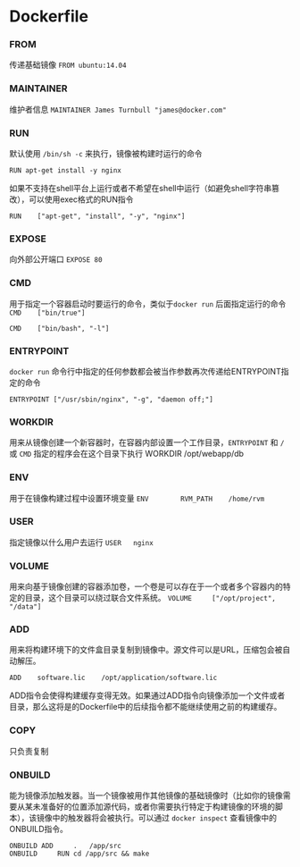 # Dockerfile

### FROM
传递基础镜像
`FROM ubuntu:14.04`

### MAINTAINER
维护者信息
`MAINTAINER James Turnbull "james@docker.com"`

### RUN
默认使用 `/bin/sh -c` 来执行，镜像被构建时运行的命令

`RUN apt-get install -y nginx`

如果不支持在shell平台上运行或者不希望在shell中运行（如避免shell字符串篡改），可以使用exec格式的RUN指令

`RUN	["apt-get", "install", "-y", "nginx"]`

### EXPOSE
向外部公开端口
`EXPOSE 80`

### CMD
用于指定一个容器启动时要运行的命令，类似于`docker run` 后面指定运行的命令
`CMD	["bin/true"]`

`CMD	["bin/bash", "-l"]`

### ENTRYPOINT
`docker run` 命令行中指定的任何参数都会被当作参数再次传递给ENTRYPOINT指定的命令

`ENTRYPOINT	["/usr/sbin/nginx", "-g", "daemon off;"]`

### WORKDIR
用来从镜像创建一个新容器时，在容器内部设置一个工作目录，`ENTRYPOINT` 和 `/` 或 `CMD` 指定的程序会在这个目录下执行
WORKDIR	/opt/webapp/db

### ENV
用于在镜像构建过程中设置环境变量
`ENV		RVM_PATH	/home/rvm   `

### USER

指定镜像以什么用户去运行
`USER	nginx`

### VOLUME

用来向基于镜像创建的容器添加卷，一个卷是可以存在于一个或者多个容器内的特定的目录，这个目录可以绕过联合文件系统。
`VOLUME		["/opt/project", "/data"]`

### ADD

用来将构建环境下的文件盒目录复制到镜像中。源文件可以是URL，压缩包会被自动解压。

`ADD	software.lic	/opt/application/software.lic`

ADD指令会使得构建缓存变得无效。如果通过ADD指令向镜像添加一个文件或者目录，那么这将是的Dockerfile中的后续指令都不能继续使用之前的构建缓存。

### COPY

只负责复制

### ONBUILD

能为镜像添加触发器。当一个镜像被用作其他镜像的基础镜像时（比如你的镜像需要从某未准备好的位置添加源代码，或者你需要执行特定于构建镜像的环境的脚本），该镜像中的触发器将会被执行。可以通过 `docker inspect` 查看镜像中的ONBUILD指令。
```
ONBUILD	ADD 	.	/app/src
ONBUILD 	RUN	cd /app/src && make
```


